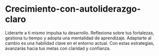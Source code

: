 # Crecimiento-con-autoliderazgo-claro
 Liderarte a ti mismo impulsa tu desarrollo. Reflexiona sobre tus fortalezas, gestiona tu tiempo y adopta una mentalidad de aprendizaje. Adaptarte al cambio es una habilidad clave en el entorno actual. Con estas estrategias, avanzarás hacia tus metas con claridad y confianza. 
